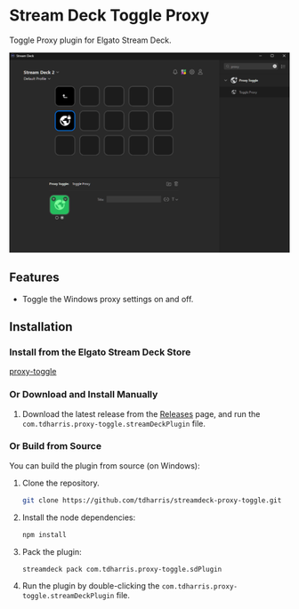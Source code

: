# Stream Deck Toggle Proxy

Toggle Proxy plugin for Elgato Stream Deck.

![Streamdeck Toggle Proxy](/img/streamdeck-screenshot.webp)

## Features

- Toggle the Windows proxy settings on and off.

## Installation

### Install from the Elgato Stream Deck Store

[proxy-toggle]([https://apps.elgato.com/plugins/com.tdharris.toggle-proxy](https://marketplace.elgato.com/product/proxy-toggle-6f4af21d-8f9b-41e0-ba80-bcaac3725ae3))

### Or Download and Install Manually

1. Download the latest release from the [Releases](https://github.com/tdharris/streamdeck-proxy-toggle/releases) page, and run the `com.tdharris.proxy-toggle.streamDeckPlugin` file.

### Or Build from Source

You can build the plugin from source (on Windows):

1. Clone the repository.

    ```bash
    git clone https://github.com/tdharris/streamdeck-proxy-toggle.git
    ```

2. Install the node dependencies:

    ```bash
    npm install
    ```
3. Pack the plugin:

    ```bash
    streamdeck pack com.tdharris.proxy-toggle.sdPlugin
    ```

4. Run the plugin by double-clicking the `com.tdharris.proxy-toggle.streamDeckPlugin` file.
